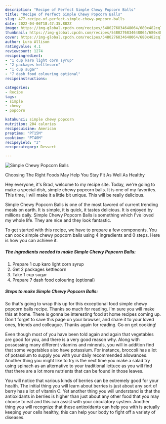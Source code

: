 ```yaml
---
description: "Recipe of Perfect Simple Chewy Popcorn Balls"
title: "Recipe of Perfect Simple Chewy Popcorn Balls"
slug: 477-recipe-of-perfect-simple-chewy-popcorn-balls
date: 2022-04-06T18:47:35.802Z
image: https://img-global.cpcdn.com/recipes/5480276834648064/680x482cq70/simple-chewy-popcorn-balls-recipe-main-photo.jpg
thumbnail: https://img-global.cpcdn.com/recipes/5480276834648064/680x482cq70/simple-chewy-popcorn-balls-recipe-main-photo.jpg
cover: https://img-global.cpcdn.com/recipes/5480276834648064/680x482cq70/simple-chewy-popcorn-balls-recipe-main-photo.jpg
author: Lura Allison
ratingvalue: 4.1
reviewcount: 1274
recipeingredient:
- "1 cup karo light corn syrup"
- "2 packages kettlecorn"
- "1 cup sugar"
- "7 dash food colouring optional"
recipeinstructions:

categories:
- Recipe
tags:
- simple
- chewy
- popcorn

katakunci: simple chewy popcorn 
nutrition: 204 calories
recipecuisine: American
preptime: "PT15M"
cooktime: "PT40M"
recipeyield: "3"
recipecategory: Dessert

---
```



![Simple Chewy Popcorn Balls](https://img-global.cpcdn.com/recipes/5480276834648064/680x482cq70/simple-chewy-popcorn-balls-recipe-main-photo.jpg)

Choosing The Right Foods May Help You Stay Fit As Well As Healthy

Hey everyone, it's Brad, welcome to my recipe site. Today, we're going to make a special dish, simple chewy popcorn balls. It is one of my favorites. This time, I will make it a little bit unique. This will be really delicious.



Simple Chewy Popcorn Balls is one of the most favored of current trending meals on earth. It is simple, it is quick, it tastes delicious. It is enjoyed by millions daily. Simple Chewy Popcorn Balls is something which I've loved my whole life. They are nice and they look fantastic.


To get started with this recipe, we have to prepare a few components. You can cook simple chewy popcorn balls using 4 ingredients and 0 steps. Here is how you can achieve it.

<!--inarticleads1-->

##### The ingredients needed to make Simple Chewy Popcorn Balls:

1. Prepare 1 cup karo light corn syrup
1. Get 2 packages kettlecorn
1. Take 1 cup sugar
1. Prepare 7 dash food colouring (optional)




<!--inarticleads2-->

##### Steps to make Simple Chewy Popcorn Balls:





So that's going to wrap this up for this exceptional food simple chewy popcorn balls recipe. Thanks so much for reading. I'm sure you will make this at home. There is gonna be interesting food at home recipes coming up. Don't forget to save this page on your browser, and share it to your loved ones, friends and colleague. Thanks again for reading. Go on get cooking!

Even though most of you have been told again and again that vegetables are good for you, and there is a very good reason why. Along with possessing many different vitamins and minerals, you will in addition find that some vegetables also have potassium. For instance, broccoli has a lot of potassium to supply you with your daily recommended allowances. Another thing you might like to try is the next time you make a salad try using spinach as an alternative to your traditional lettuce as you will find that there are a lot more nutrients that can be found in those leaves.

You will notice that various kinds of berries can be extremely good for your health. The initial thing you will learn about berries is just about any sort of berry has a lot of vitamin C. Yet another thing you will understand is that the antioxidants in berries is higher than just about any other food that you may choose to eat and this can assist with your circulatory system. Another thing you will recognize that these antioxidants can help you with is actually keeping your cells healthy, this can help your body to fight off a variety of diseases.
